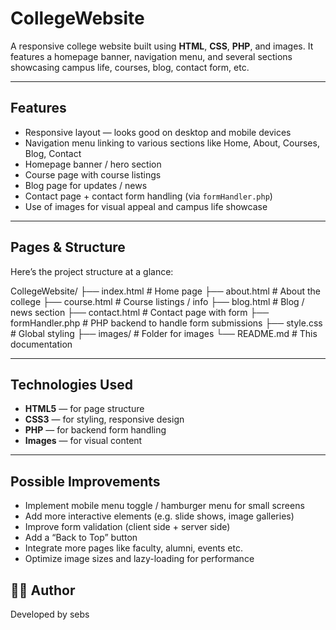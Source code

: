 # CollegeWebsite

A responsive college website built using **HTML**, **CSS**, **PHP**, and images. It features a homepage banner, navigation menu, and several sections showcasing campus life, courses, blog, contact form, etc.

---

## Features

- Responsive layout — looks good on desktop and mobile devices  
- Navigation menu linking to various sections like Home, About, Courses, Blog, Contact  
- Homepage banner / hero section  
- Course page with course listings  
- Blog page for updates / news  
- Contact page + contact form handling (via `formHandler.php`)  
- Use of images for visual appeal and campus life showcase  

---

## Pages & Structure

Here’s the project structure at a glance:

CollegeWebsite/
├── index.html # Home page
├── about.html # About the college
├── course.html # Course listings / info
├── blog.html # Blog / news section
├── contact.html # Contact page with form
├── formHandler.php # PHP backend to handle form submissions
├── style.css # Global styling
├── images/ # Folder for images
└── README.md # This documentation

---

## Technologies Used

- **HTML5** — for page structure  
- **CSS3** — for styling, responsive design  
- **PHP** — for backend form handling  
- **Images** — for visual content  

---

## Possible Improvements
- Implement mobile menu toggle / hamburger menu for small screens
- Add more interactive elements (e.g. slide shows, image galleries)
- Improve form validation (client side + server side)
- Add a “Back to Top” button
- Integrate more pages like faculty, alumni, events etc.
- Optimize image sizes and lazy-loading for performance

## 👨‍💻 Author
Developed by sebs
